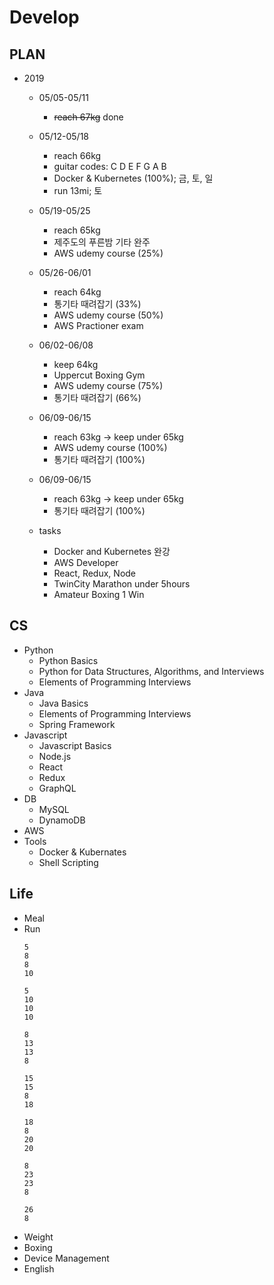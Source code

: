 # Develop

## PLAN
* 2019
  * 05/05-05/11
    * ~~reach 67kg~~ done
  * 05/12-05/18
    * reach 66kg
    * guitar codes: C D E F G A B
    * Docker & Kubernetes (100%); 금, 토, 일
    * run 13mi; 토
  * 05/19-05/25
    * reach 65kg
    * 제주도의 푸른밤 기타 완주
    * AWS udemy course (25%)
  * 05/26-06/01
    * reach 64kg
    * 통기타 때려잡기 (33%)
    * AWS udemy course (50%)
    * AWS Practioner exam
  * 06/02-06/08
    * keep 64kg
    * Uppercut Boxing Gym
    * AWS udemy course (75%)
    * 통기타 때려잡기 (66%)
  * 06/09-06/15
    * reach 63kg -> keep under 65kg 
    * AWS udemy course (100%)
    * 통기타 때려잡기 (100%)
  * 06/09-06/15
    * reach 63kg -> keep under 65kg 
    * 통기타 때려잡기 (100%)
    
  * tasks
    * Docker and Kubernetes 완강
    * AWS Developer
    * React, Redux, Node
    * TwinCity Marathon under 5hours
    * Amateur Boxing 1 Win

## CS
* Python
  * Python Basics
  * Python for Data Structures, Algorithms, and Interviews
  * Elements of Programming Interviews
* Java
  * Java Basics
  * Elements of Programming Interviews
  * Spring Framework
* Javascript
  * Javascript Basics
  * Node.js
  * React
  * Redux
  * GraphQL
* DB
  * MySQL
  * DynamoDB
* AWS
* Tools
  * Docker & Kubernates
  * Shell Scripting
  
## Life
* Meal
* Run
  ```
  5
  8
  8
  10

  5
  10
  10
  10 

  8
  13
  13
  8
  
  15
  15
  8
  18
  
  18
  8
  20
  20
  
  8
  23
  23
  8
  
  26
  8
  ```
* Weight
* Boxing
* Device Management
* English
